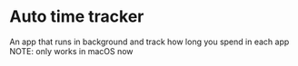 # Auto time tracker
An app that runs in background and track how long you spend in each app  
NOTE: only works in macOS now
